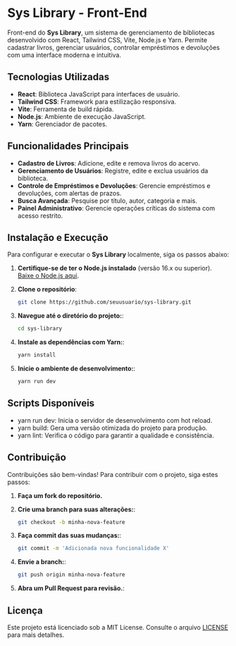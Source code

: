 # Sys Library - Front-End

Front-end do **Sys Library**, um sistema de gerenciamento de bibliotecas desenvolvido com React, Tailwind CSS, Vite, Node.js e Yarn. Permite cadastrar livros, gerenciar usuários, controlar empréstimos e devoluções com uma interface moderna e intuitiva.

## Tecnologias Utilizadas

- **React**: Biblioteca JavaScript para interfaces de usuário.
- **Tailwind CSS**: Framework para estilização responsiva.
- **Vite**: Ferramenta de build rápida.
- **Node.js**: Ambiente de execução JavaScript.
- **Yarn**: Gerenciador de pacotes.

## Funcionalidades Principais

- **Cadastro de Livros**: Adicione, edite e remova livros do acervo.
- **Gerenciamento de Usuários**: Registre, edite e exclua usuários da biblioteca.
- **Controle de Empréstimos e Devoluções**: Gerencie empréstimos e devoluções, com alertas de prazos.
- **Busca Avançada**: Pesquise por título, autor, categoria e mais.
- **Painel Administrativo**: Gerencie operações críticas do sistema com acesso restrito.

## Instalação e Execução

Para configurar e executar o **Sys Library** localmente, siga os passos abaixo:

1. **Certifique-se de ter o Node.js instalado** (versão 16.x ou superior). [Baixe o Node.js aqui](https://nodejs.org/).

2. **Clone o repositório**:

   ```bash
   git clone https://github.com/seuusuario/sys-library.git

3. **Navegue até o diretório do projeto:**:
    
   ```bash
   cd sys-library

4. **Instale as dependências com Yarn:**:
     
   ```bash
   yarn install

5. **Inicie o ambiente de desenvolvimento:**:
     
   ```bash
   yarn run dev

## Scripts Disponíveis

- yarn run dev: Inicia o servidor de desenvolvimento com hot reload.
- yarn build: Gera uma versão otimizada do projeto para produção.
- yarn lint: Verifica o código para garantir a qualidade e consistência.

## Contribuição

Contribuições são bem-vindas! Para contribuir com o projeto, siga estes passos:

1. **Faça um fork do repositório.**

2. **Crie uma branch para suas alterações:**:

   ```bash
   git checkout -b minha-nova-feature

3. **Faça commit das suas mudanças:**:
    
   ```bash
   git commit -m 'Adicionada nova funcionalidade X'

4. **Envie a branch:**:
     
   ```bash
   git push origin minha-nova-feature

5. **Abra um Pull Request para revisão.**:

## Licença

Este projeto está licenciado sob a MIT License. Consulte o arquivo [LICENSE](LICENSE) para mais detalhes.
